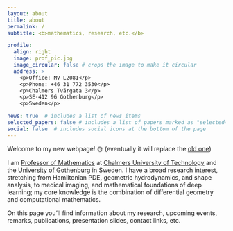 ```yaml
---
layout: about
title: about
permalink: /
subtitle: <b>mathematics, research, etc.</b>

profile:
  align: right
  image: prof_pic.jpg
  image_circular: false # crops the image to make it circular
  address: >
    <p>Office: MV L2081</p>
    <p>Phone: +46 31 772 3530</p>
    <p>Chalmers Tvärgata 3</p>
    <p>SE-412 96 Gothenburg</p>
    <p>Sweden</p>

news: true  # includes a list of news items
selected_papers: false # includes a list of papers marked as "selected={true}"
social: false  # includes social icons at the bottom of the page
---
```


Welcome to my new webpage! :sun_with_face: (eventually it will replace the [old one](https://klasmodin.wordpress.com))

I am [Professor of Mathematics](https://www.chalmers.se/en/Staff/Pages/klas-modin.aspx) at [Chalmers University of Technology](https://www.chalmers.se) and the [University of Gothenburg](https://www.gu.se) in Sweden. I have a broad research interest, stretching from Hamiltonian PDE, geometric hydrodynamics, and shape analysis, to medical imaging, and mathematical foundations of deep learning; my core knowledge is the combination of differential geometry and computational mathematics.

On this page you’ll find information about my research, upcoming events, remarks, publications, presentation slides, contact links, etc. 

